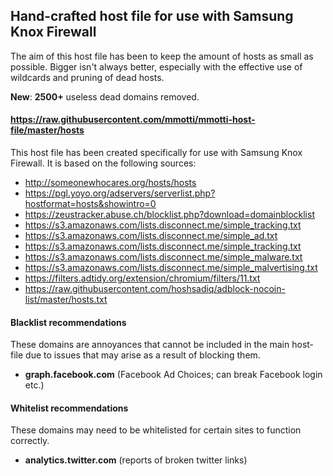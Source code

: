 ## Hand-crafted host file for use with Samsung Knox Firewall

The aim of this host file has been to keep the amount of hosts as small as possible. Bigger isn't always better, especially with the effective use of wildcards and pruning of dead hosts.

**New**: **2500+** useless dead domains removed.

#### https://raw.githubusercontent.com/mmotti/mmotti-host-file/master/hosts

This host file has been created specifically for use with Samsung Knox Firewall. It is based on the following sources:
* http://someonewhocares.org/hosts/hosts
* https://pgl.yoyo.org/adservers/serverlist.php?hostformat=hosts&showintro=0
* https://zeustracker.abuse.ch/blocklist.php?download=domainblocklist
* https://s3.amazonaws.com/lists.disconnect.me/simple_tracking.txt
* https://s3.amazonaws.com/lists.disconnect.me/simple_ad.txt
* https://s3.amazonaws.com/lists.disconnect.me/simple_tracking.txt
* https://s3.amazonaws.com/lists.disconnect.me/simple_malware.txt
* https://s3.amazonaws.com/lists.disconnect.me/simple_malvertising.txt
* https://filters.adtidy.org/extension/chromium/filters/11.txt
* https://raw.githubusercontent.com/hoshsadiq/adblock-nocoin-list/master/hosts.txt


#### Blacklist recommendations
These domains are annoyances that cannot be included in the main host-file due to issues that may arise as a result of blocking them.
* **graph.facebook.com** (Facebook Ad Choices; can break Facebook login etc.)

#### Whitelist recommendations
These domains may need to be whitelisted for certain sites to function correctly.
* **analytics.twitter.com** (reports of broken twitter links)